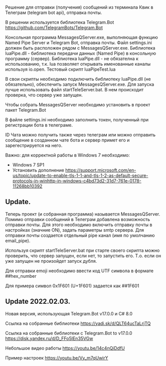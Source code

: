 Решение для отправки (получения) сообщений из терминала Квик в Телеграм (telegram bot api), отправка почты.

В решении используется библиотека Telegram.Bot https://github.com/TelegramBots/Telegram.Bot 

Консольная программа MessagesQServer.exe, выполняющая функцию Named Pipe Server и Telegram Bot, отправка почты.
Файл settings.ini должен быть расположен рядом с MessagesQServer.exe.
Библиотека luaPipe.dll - библиотека передачи данных (Named Pipe) в консольную программу (сервер).
Библиотека luaPipe.dll - не обязателна к использованию, т.к. lua позволяет открывать именованные каналы используя io.open.
Тестовый скрипт luaPipeTest.lua

В свои скрипты необходимо подключить библиотеку luaPipe.dll (не обязательно), обеспечить запуск MessagesQServer.exe.
Для запуска лучше использовать файл startTeleServer.bat. В нем происходит проверка, что сервер уже запущен.

Чтобы собрать MessagesQServer необходимо установить в проект пакет Telegram.Bot

В файле settings.ini необходимо заполнить токен, полученный при регистрации бота в телеграме.

ID Чата можно получить также через телеграм или можно отправить сообщение в созданном чате бота и сервер примет его и зарегестрируется на него.

Важно: для корректной работы в Windows 7 необходимо:
- Windows 7 SP1
- Установить дополнение https://support.microsoft.com/en-us/topic/update-to-enable-tls-1-1-and-tls-1-2-as-default-secure-protocols-in-winhttp-in-windows-c4bd73d2-31d7-761e-0178-11268bb10392

## Update.
Теперь проект (и собранная программа) называется MessagesQServer.
Помимо отправки сообщений в Телеграм добавлена возможность отправки почты.
Для этого необходимо включить отправку почты в настройках (значние ON), задать параметры smtp сервера.
Для отправки почты создается отдельный pipe канал (имя по умолчанию email_pipe).

Используя скрипт startTeleServer.bat при старте своего скрипта можно проверить, что сервер запущен, если нет, то запустить его.
Т.о. если он уже запущен не произойдет запуск дубля.

Для отправки emoji необходимо ввести код UTF символа в формате ##hex_number

Для примера символ 0x1F601 (U+1F601) задается как ##1F601

## Update 2022.02.03.
Новая версия, использующая Telegram.Bot v17.0.0 и C# 8.0

Ссылка на собранные библиотеки https://yadi.sk/d/QLT64ucTaLrjTQ

Ссылка на собранные библиотеки с Telegram.Bot to v17.0.0 https://disk.yandex.ru/d/D_FFo5IEn35VGw

Небольшое видео работы
https://youtu.be/14c4nQiDdfU

Пример настроек
https://youtu.be/Vy_m7qUwirY

